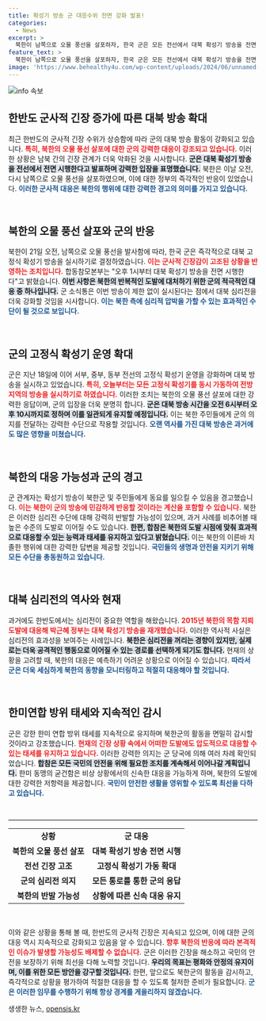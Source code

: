 ```yaml
---
title: 확성기 방송 군 대응수위 전면 강화 발표!
categories:
  - News
excerpt: >
  북한이 남쪽으로 오물 풍선을 살포하자, 한국 군은 모든 전선에서 대북 확성기 방송을 전면 가동하며 긴장 고조에 대응하고 있다. 군은 북한의 저급한 행위에 대한 강력한 경고를 발신하며, 향후 추가 도발 가능성을 예의주시하고 있다.
feature_text: >
  북한이 남쪽으로 오물 풍선을 살포하자, 한국 군은 모든 전선에서 대북 확성기 방송을 전면 가동하며 긴장 고조에 대응하고 있다. 군은 북한의 저급한 행위에 대한 강력한 경고를 발신하며, 향후 추가 도발 가능성을 예의주시하고 있다.
image: 'https://www.behealthy4u.com/wp-content/uploads/2024/06/unnamed-file.png'
---
```


<p><img src="https://www.behealthy4u.com/wp-content/uploads/2024/06/unnamed-file.png" alt="info 속보" /></p>

<h2 data-ke-size="size26">한반도 군사적 긴장 증가에 따른 대북 방송 확대</h2>

<p data-ke-size="size16">최근 한반도의 군사적 긴장 수위가 상승함에 따라 군의 대북 방송 활동이 강화되고 있습니다. <b><span style="color: #ee2323;">특히, 북한의 오물 풍선 살포에 대한 군의 강력한 대응이 강조되고 있습니다.</span></b> 이러한 상황은 남북 간의 긴장 관계가 더욱 악화된 것을 시사합니다. <b><span style="background-color: #21538527;">군은 대북 확성기 방송을 전선에서 전면 시행한다고 발표하며 강력한 입장을 표명했습니다.</span></b> 북한은 이날 오전, 다시 남쪽으로 오물 풍선을 살포하였으며, 이에 대한 정부의 즉각적인 반응이 있었습니다. <b><span style="color: #1a5490;">이러한 군사적 대응은 북한의 행위에 대한 강력한 경고의 의미를 가지고 있습니다.</span></b></p>

<p data-ke-size="size16">&nbsp;</p>

<h2 data-ke-size="size26">북한의 오물 풍선 살포와 군의 반응</h2>

<p data-ke-size="size16">북한이 21일 오전, 남쪽으로 오물 풍선을 발사함에 따라, 한국 군은 즉각적으로 대북 고정식 확성기 방송을 실시하기로 결정하였습니다. <b><span style="color: #ee2323;">이는 군사적 긴장감이 고조된 상황을 반영하는 조치입니다.</span></b> 합동참모본부는 "오후 1시부터 대북 확성기 방송을 전면 시행한다"고 밝혔습니다. <b><span style="background-color: #21538527;">이번 사항은 북한의 반복적인 도발에 대처하기 위한 군의 적극적인 대응 중 하나입니다.</span></b> 군 소식통은 이번 방송이 제한 없이 실시된다는 점에서 대북 심리전을 더욱 강화할 것임을 시사합니다. <b><span style="color: #1a5490;">이는 북한 측에 심리적 압박을 가할 수 있는 효과적인 수단이 될 것으로 보입니다.</span></b></p>

<p data-ke-size="size16">&nbsp;</p>

<h2 data-ke-size="size26">군의 고정식 확성기 운영 확대</h2>

<p data-ke-size="size16">군은 지난 18일에 이어 서부, 중부, 동부 전선의 고정식 확성기 운영을 강화하며 대북 방송을 실시하고 있었습니다. <b><span style="color: #ee2323;">특히, 오늘부터는 모든 고정식 확성기를 동시 가동하여 전방 지역의 방송을 실시하기로 하였습니다.</span></b> 이러한 조치는 북한의 오물 풍선 살포에 대한 강력한 응답이며, 군의 입장을 더욱 분명히 합니다. <b><span style="background-color: #21538527;">군은 대북 방송 시간을 오전 6시부터 오후 10시까지로 정하며 이를 일관되게 유지할 예정입니다.</span></b> 이는 북한 주민들에게 군의 의지를 전달하는 강력한 수단으로 작용할 것입니다. <b><span style="color: #1a5490;">오랜 역사를 가진 대북 방송은 과거에도 많은 영향을 미쳤습니다.</span></b></p>

<p data-ke-size="size16">&nbsp;</p>

<h2 data-ke-size="size26">북한의 대응 가능성과 군의 경고</h2>

<p data-ke-size="size16">군 관계자는 확성기 방송이 북한군 및 주민들에게 동요를 일으킬 수 있음을 경고했습니다. <b><span style="color: #ee2323;">이는 북한이 군의 방송에 민감하게 반응할 것이라는 계산을 포함할 수 있습니다.</span></b> 북한은 이러한 심리전 수단에 대해 강력히 반발할 가능성이 있으며, 과거 사례를 비추어볼 때 높은 수준의 도발로 이어질 수도 있습니다. <b><span style="background-color: #21538527;">한편, 합참은 북한의 도발 시점에 맞춰 효과적으로 대응할 수 있는 능력과 태세를 유지하고 있다고 밝혔습니다.</span></b> 이는 북한의 이른바 치졸한 행위에 대한 강력한 답변을 제공할 것입니다. <b><span style="color: #1a5490;">국민들의 생명과 안전을 지키기 위해 모든 수단을 총동원하고 있습니다.</span></b></p>

<p data-ke-size="size16">&nbsp;</p>

<h2 data-ke-size="size26">대북 심리전의 역사와 현재</h2>

<p data-ke-size="size16">과거에도 한반도에서는 심리전이 중요한 역할을 해왔습니다. <b><span style="color: #ee2323;">2015년 북한의 목함 지뢰 도발에 대응해 박근혜 정부는 대북 확성기 방송을 재개했습니다.</span></b> 이러한 역사적 사실은 심리전의 효과성을 보여주는 사례입니다. <b><span style="background-color: #21538527;">북한은 심리전을 꺼리는 경향이 있지만, 실제로는 더욱 공격적인 행동으로 이어질 수 있는 경로를 선택하게 되기도 합니다.</span></b> 현재의 상황을 고려할 때, 북한의 대응은 예측하기 어려운 상황으로 이어질 수 있습니다. <b><span style="color: #1a5490;">따라서 군은 더욱 세심하게 북한의 동향을 모니터링하고 적절히 대응해야 할 것입니다.</span></b></p>

<p data-ke-size="size16">&nbsp;</p>

<h2 data-ke-size="size26">한미연합 방위 태세와 지속적인 감시</h2>

<p data-ke-size="size16">군은 강한 한미 연합 방위 태세를 지속적으로 유지하며 북한군의 활동을 면밀히 감시할 것이라고 강조했습니다. <b><span style="color: #ee2323;">현재의 긴장 상황 속에서 어떠한 도발에도 압도적으로 대응할 수 있는 태세를 유지하고 있습니다.</span></b> 이러한 강력한 의지는 군 당국에 의해 여러 차례 확인되었습니다. <b><span style="background-color: #21538527;">합참은 모든 국민의 안전을 위해 필요한 조치를 계속해서 이어나갈 계획입니다.</span></b> 한미 동맹의 굳건함은 비상 상황에서의 신속한 대응을 가능하게 하며, 북한의 도발에 대한 강력한 저항력을 제공합니다. <b><span style="color: #1a5490;">국민이 안전한 생활을 영위할 수 있도록 최선을 다하고 있습니다.</span></b></p>

<p data-ke-size="size16">&nbsp;</p>

<hr style="height: 1px; border: none; background-color: #000;"/>

<table style="width: 100%; border-collapse: collapse;">
<tr>
<td style="text-align: center; height: 17px;"><b>상황</b></td>
<td style="text-align: center; height: 17px;"><b>군 대응</b></td>
</tr>
<tr>
<td style="text-align: center; height: 17px;"><b>북한의 오물 풍선 살포</b></td>
<td style="text-align: center; height: 17px;"><b>대북 확성기 방송 전면 시행</b></td>
</tr>
<tr>
<td style="text-align: center; height: 17px;"><b>전선 긴장 고조</b></td>
<td style="text-align: center; height: 17px;"><b>고정식 확성기 가동 확대</b></td>
</tr>
<tr>
<td style="text-align: center; height: 17px;"><b>군의 심리전 의지</b></td>
<td style="text-align: center; height: 17px;"><b>모든 통로를 통한 군의 응답</b></td>
</tr>
<tr>
<td style="text-align: center; height: 17px;"><b>북한의 반발 가능성</b></td>
<td style="text-align: center; height: 17px;"><b>상황에 따른 신속 대응 유지</b></td>
</tr>
</table>

<p data-ke-size="size16">&nbsp;</p>

<p data-ke-size="size16">이와 같은 상황을 통해 볼 때, 한반도의 군사적 긴장은 지속되고 있으며, 이에 대한 군의 대응 역시 지속적으로 강화되고 있음을 알 수 있습니다. <b><span style="color: #ee2323;">향후 북한의 반응에 따라 본격적인 이슈가 발생할 가능성도 배제할 수 없습니다.</span></b> 군은 이러한 긴장을 해소하고 국민의 안전을 보장하기 위해 최선을 다해 노력할 것입니다. <b><span style="background-color: #21538527;">우리의 목표는 평화와 안정의 유지이며, 이를 위한 모든 방안을 강구할 것입니다.</span></b> 한편, 앞으로도 북한군의 활동을 감시하고, 즉각적으로 상황을 평가하여 적절한 대응을 할 수 있도록 철저한 준비가 필요합니다. <b><span style="color: #1a5490;">군은 이러한 임무를 수행하기 위해 항상 경계를 게을리하지 않겠습니다.</span></b></p>
생생한 뉴스, <a href="https://opensis.kr" rel="dofollow">opensis.kr</a>


